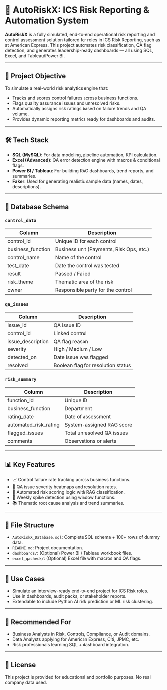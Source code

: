 
# 🚨 AutoRiskX: ICS Risk Reporting & Automation System

**AutoRiskX** is a fully simulated, end-to-end operational risk reporting and control assessment solution tailored for roles in ICS Risk Reporting, such as at American Express. This project automates risk classification, QA flag detection, and generates leadership-ready dashboards — all using SQL, Excel, and Tableau/Power BI.

---

## 📌 Project Objective

To simulate a real-world risk analytics engine that:
- Tracks and scores control failures across business functions.
- Flags quality assurance issues and unresolved risks.
- Automatically assigns risk ratings based on failure trends and QA volume.
- Provides dynamic reporting metrics ready for dashboards and audits.

---

## 🛠️ Tech Stack

- **SQL (MySQL)**: For data modeling, pipeline automation, KPI calculation.
- **Excel (Advanced)**: QA error detection engine with macros & conditional flags.
- **Power BI / Tableau**: For building RAG dashboards, trend reports, and summaries.
- **Faker**: Used for generating realistic sample data (names, dates, descriptions).

---

## 🧱 Database Schema

### `control_data`
| Column         | Description                          |
|----------------|--------------------------------------|
| control_id     | Unique ID for each control           |
| business_function | Business unit (Payments, Risk Ops, etc.) |
| control_name   | Name of the control                  |
| test_date      | Date the control was tested          |
| result         | Passed / Failed                      |
| risk_theme     | Thematic area of the risk            |
| owner          | Responsible party for the control    |

### `qa_issues`
| Column         | Description                          |
|----------------|--------------------------------------|
| issue_id       | QA issue ID                          |
| control_id     | Linked control                       |
| issue_description | QA flag reason                    |
| severity       | High / Medium / Low                  |
| detected_on    | Date issue was flagged               |
| resolved       | Boolean flag for resolution status   |

### `risk_summary`
| Column             | Description                        |
|--------------------|------------------------------------|
| function_id        | Unique ID                          |
| business_function  | Department                         |
| rating_date        | Date of assessment                 |
| automated_risk_rating | System-assigned RAG score       |
| flagged_issues     | Total unresolved QA issues         |
| comments           | Observations or alerts             |

---

## 📊 Key Features

- 📈 Control failure rate tracking across business functions.
- 🚩 QA issue severity heatmaps and resolution rates.
- 🧠 Automated risk scoring logic with RAG classification.
- 📅 Weekly spike detection using window functions.
- 📚 Thematic root cause analysis and trend summaries.

---

## 📂 File Structure

- `AutoRiskX_Database.sql`: Complete SQL schema + 100+ rows of dummy data.
- `README.md`: Project documentation.
- `dashboards/`: (Optional) Power BI / Tableau workbook files.
- `excel_qacheck/`: (Optional) Excel file with macros and QA flags.

---

## 🚀 Use Cases

- Simulate an interview-ready end-to-end project for ICS Risk roles.
- Use in dashboards, audit packs, or stakeholder reports.
- Extendable to include Python AI risk prediction or ML risk clustering.

---

## 📢 Recommended For

- Business Analysts in Risk, Controls, Compliance, or Audit domains.
- Data Analysts applying for American Express, Citi, JPMC, etc.
- Risk professionals learning SQL + dashboard integration.

---

## 📄 License

This project is provided for educational and portfolio purposes. No real company data used.
